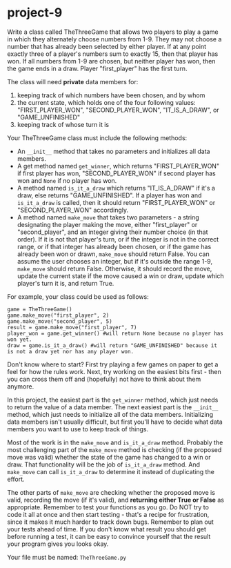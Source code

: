 # project-9

Write a class called TheThreeGame that allows two players to play a game in which they alternately choose numbers from 1-9.  They may not choose a number that has already been selected by either player.  If at any point exactly three of a player's numbers sum to exactly 15, then that player has won.  If all numbers from 1-9 are chosen, but neither player has won, then the game ends in a draw. Player "first_player" has the first turn.

The class will need **private** data members for:
1. keeping track of which numbers have been chosen, and by whom
2. the current state, which holds one of the four following values: "FIRST_PLAYER_WON", "SECOND_PLAYER_WON", "IT_IS_A_DRAW", or "GAME_UNFINISHED"
3. keeping track of whose turn it is

Your TheThreeGame class must include the following methods:
* An `__init__` method that takes no parameters and initializes all data members.
* A get method named `get_winner`, which returns "FIRST_PLAYER_WON" if first player has won, "SECOND_PLAYER_WON" if second player has won and `None` if no player has won. 
* A method named `is_it_a_draw` which returns "IT_IS_A_DRAW" if it's a draw, else returns "GAME_UNFINISHED". If a player has won and `is_it_a_draw` is called, then it should return "FIRST_PLAYER_WON" or "SECOND_PLAYER_WON" accordingly. 
* A method named `make_move` that takes two parameters - a string designating the player making the move, either "first_player" or "second_player", and an integer giving their number choice (in that order).  If it is not that player's turn, or if the integer is not in the correct range, or if that integer has already been chosen, or if the game has already been won or drawn, `make_move` should return False. You can assume the user chooses an integer, but if it's outside the range 1-9, `make_move` should return False. Otherwise, it should record the move, update the current state if the move caused a win or draw, update which player's turn it is, and return True.

For example, your class could be used as follows:
```
game = TheThreeGame()
game.make_move("first_player", 2)
game.make_move("second_player", 5)
result = game.make_move("first_player", 7)
player_won = game.get_winner() #will return None because no player has won yet.
draw = game.is_it_a_draw() #will return "GAME_UNFINISHED" because it is not a draw yet nor has any player won.
```

Don't know where to start? First try playing a few games on paper to get a feel for how the rules work. Next, try working on the easiest bits first - then you can cross them off and (hopefully) not have to think about them anymore. 

In this project, the easiest part is the `get_winner` method, which just needs to return the value of a data member. The next easiest part is the `__init__` method, which just needs to initialize all of the data members. Initializing data members isn't usually difficult, but first you'll have to decide what data members you want to use to keep track of things. 

Most of the work is in the `make_move` and `is_it_a_draw` method. Probably the most challenging part of the `make_move` method is checking (if the proposed move was valid) whether the state of the game has changed to a win or draw. That functionality will be the job of `is_it_a_draw` method. And `make_move` can call `is_it_a_draw` to determine it instead of duplicating the effort. 

The other parts of `make_move` are checking whether the proposed move is valid, recording the move (if it's valid), and **returning either True or False** as appropriate. Remember to test your functions as you go. Do NOT try to code it all at once and then start testing - that's a recipe for frustration, since it makes it much harder to track down bugs. Remember to plan out your tests ahead of time. If you don't know what result you should get before running a test, it can be easy to convince yourself that the result your program gives you looks okay.

Your file must be named: `TheThreeGame.py`
